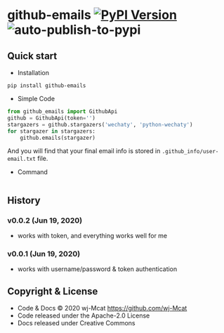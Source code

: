 # github-emails [![PyPI Version](https://img.shields.io/pypi/v/github-emails?color=blue)](https://pypi.org/project/github-emails/)  ![auto-publish-to-pypi](https://github.com/wj-Mcat/github-emails/workflows/auto-publish-to-pypi/badge.svg)

## Quick start

- Installation

```shell script
pip install github-emails
```

- Simple Code

```python
from github_emails import GithubApi
github = GithubApi(token='')
stargazers = github.stargazers('wechaty', 'python-wechaty')
for stargazer in stargazers:
    github.emails(stargazer)
```

And you will find that your final email info is stored in `.github_info/user-email.txt` file.

- Command

```shell script

```

## History

### v0.0.2 (Jun 19, 2020)

- works with token, and everything works well for me

### v0.0.1 (Jun 19, 2020)

- works with username/password & token authentication

## Copyright & License

- Code & Docs © 2020 wj-Mcat <https://github.com/wj-Mcat>
- Code released under the Apache-2.0 License
- Docs released under Creative Commons
